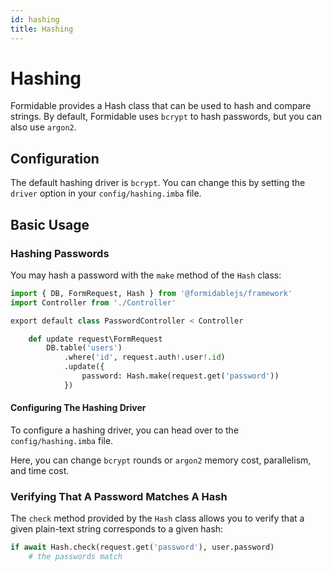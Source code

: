 ```yaml
---
id: hashing
title: Hashing
---
```


# Hashing

Formidable provides a Hash class that can be used to hash and compare strings. By default, Formidable uses `bcrypt` to hash passwords, but you can also use `argon2`.

## Configuration

The default hashing driver is `bcrypt`. You can change this by setting the `driver` option in your `config/hashing.imba` file.

## Basic Usage

### Hashing Passwords

You may hash a password with the `make` method of the `Hash` class:

```py
import { DB, FormRequest, Hash } from '@formidablejs/framework'
import Controller from './Controller'

export default class PasswordController < Controller

	def update request\FormRequest
		DB.table('users')
			.where('id', request.auth!.user!.id)
			.update({
				password: Hash.make(request.get('password'))
			})

```

#### Configuring The Hashing Driver

To configure a hashing driver, you can head over to the `config/hashing.imba` file.

Here, you can change `bcrypt` rounds or `argon2` memory cost, parallelism, and time cost.

### Verifying That A Password Matches A Hash

The `check` method provided by the `Hash` class allows you to verify that a given plain-text string corresponds to a given hash:

```py
if await Hash.check(request.get('password'), user.password)
	# the passwords match
```


